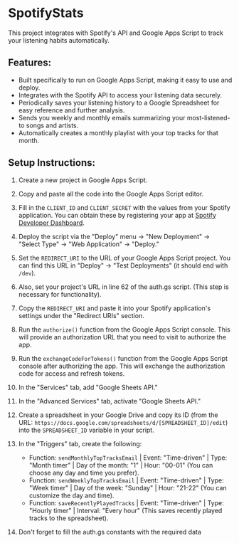 # SpotifyStats
This project integrates with Spotify's API and Google Apps Script to track your listening habits automatically.
## Features:
- Built specifically to run on Google Apps Script, making it easy to use and deploy.
- Integrates with the Spotify API to access your listening data securely.
- Periodically saves your listening history to a Google Spreadsheet for easy reference and further analysis.
- Sends you weekly and monthly emails summarizing your most-listened-to songs and artists.
- Automatically creates a monthly playlist with your top tracks for that month.
## Setup Instructions:
1. Create a new project in Google Apps Script.  
2. Copy and paste all the code into the Google Apps Script editor.  
3. Fill in the `CLIENT_ID` and `CLIENT_SECRET` with the values from your Spotify application. You can obtain these by registering your app at [Spotify Developer Dashboard](https://developer.spotify.com/dashboard/applications).  
4. Deploy the script via the "Deploy" menu -> "New Deployment" -> "Select Type" -> "Web Application" -> "Deploy."  
5. Set the `REDIRECT_URI` to the URL of your Google Apps Script project. You can find this URL in "Deploy" -> "Test Deployments" (it should end with `/dev`).  
6. Also, set your project's URL in line 62 of the auth.gs script. (This step is necessary for functionality).  
7. Copy the `REDIRECT_URI` and paste it into your Spotify application's settings under the "Redirect URIs" section.  
8. Run the `authorize()` function from the Google Apps Script console. This will provide an authorization URL that you need to visit to authorize the app.  
9. Run the `exchangeCodeForTokens()` function from the Google Apps Script console after authorizing the app. This will exchange the authorization code for access and refresh tokens.  
10. In the "Services" tab, add "Google Sheets API."  
11. In the "Advanced Services" tab, activate "Google Sheets API."  
12. Create a spreadsheet in your Google Drive and copy its ID (from the URL: `https://docs.google.com/spreadsheets/d/[SPREADSHEET_ID]/edit`) into the `SPREADSHEET_ID` variable in your script.  

13. In the "Triggers" tab, create the following:  
    - Function: `sendMonthlyTopTracksEmail` | Event: "Time-driven" | Type: "Month timer" | Day of the month: "1" | Hour: "00-01" (You can choose any day and time you prefer).  
    - Function: `sendWeeklyTopTracksEmail` | Event: "Time-driven" | Type: "Week timer" | Day of the week: "Sunday" | Hour: "21-22" (You can customize the day and time).  
    - Function: `saveRecentlyPlayedTracks` | Event: "Time-driven" | Type: "Hourly timer" | Interval: "Every hour" (This saves recently played tracks to the spreadsheet).
14. Don't forget to fill the auth.gs constants with the required data  
